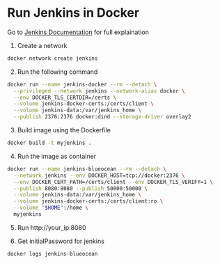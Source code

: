 # Run Jenkins in Docker
 Go to [Jenkins Documentation](https://www.jenkins.io/doc/tutorials/build-a-multibranch-pipeline-project/#run-jenkins-in-docker) for full explaination
 
1. Create a network
```bash
docker network create jenkins
```
2. Run the following command 
```bash
docker run --name jenkins-docker --rm --detach \
  --privileged --network jenkins --network-alias docker \
  --env DOCKER_TLS_CERTDIR=/certs \
  --volume jenkins-docker-certs:/certs/client \
  --volume jenkins-data:/var/jenkins_home \
  --publish 2376:2376 docker:dind --storage-driver overlay2
```
3. Build image using the Dockerfile
```bash
docker build -t myjenkins .
```
4. Run the image as container
```bash
docker run --name jenkins-blueocean --rm --detach \
  --network jenkins --env DOCKER_HOST=tcp://docker:2376 \
  --env DOCKER_CERT_PATH=/certs/client --env DOCKER_TLS_VERIFY=1 \
  --publish 8080:8080 --publish 50000:50000 \
  --volume jenkins-data:/var/jenkins_home \
  --volume jenkins-docker-certs:/certs/client:ro \
  --volume "$HOME":/home \
  myjenkins
```
5. Run http://your_ip:8080

6. Get initialPassword for jenkins
```bash
docker logs jenkins-blueocean
```
